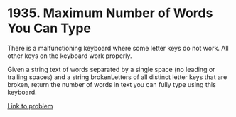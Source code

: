 # 1935. Maximum Number of Words You Can Type

There is a malfunctioning keyboard where some letter keys do not work. All other keys on the keyboard work properly.

Given a string text of words separated by a single space (no leading or trailing spaces) and a string brokenLetters of all distinct letter keys that are broken, return the number of words in text you can fully type using this keyboard.

[Link to problem](https://leetcode.com/problems/maximum-number-of-words-you-can-types)